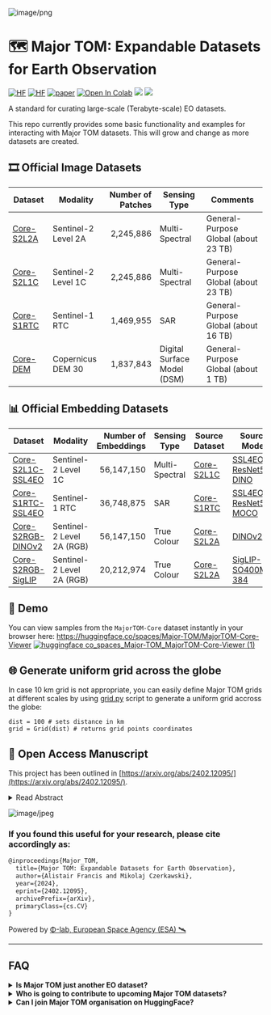
![image/png](https://cdn-uploads.huggingface.co/production/uploads/6304c06eeb6d777a838eab63/BJKsLwX0GG4W3-gdf40TJ.png)

# 🗺️ Major TOM: Expandable Datasets for Earth Observation
[![HF](https://img.shields.io/badge/%F0%9F%A4%97-Datasets-yellow)](https://www.huggingface.co/Major-TOM) [![HF](https://img.shields.io/badge/%F0%9F%A4%97-Spaces_Demo-yellow)](https://huggingface.co/spaces/Major-TOM/MajorTOM-Core-Viewer) [![paper](https://img.shields.io/badge/arXiv-2402.12095-D12424)](https://www.arxiv.org/abs/2402.12095) <a href="https://colab.research.google.com/github/ESA-PhiLab/Major-TOM/blob/main/03-Filtering-in-Colab.ipynb" target="_parent"><img src="https://colab.research.google.com/assets/colab-badge.svg" alt="Open In Colab"/></a> <a href='https://www.youtube.com/watch?v=KonWxQ1mCpA'><img src='https://img.shields.io/badge/YouTube-%23FF0000.svg?style=flat&logo=youtube&logoColor=white' /></a> <a href='https://open.spotify.com/episode/6R3Rsi3iMwvuumlqFKJbIM'><img src='https://img.shields.io/badge/Spotify-1ED760?&logo=spotify&logoColor=white' /></a>


A standard for curating large-scale (Terabyte-scale) EO datasets.

This repo currently provides some basic functionality and examples for interacting with Major TOM datasets. This will grow and change as more datasets are created.

## 🎞 Official Image Datasets
| Dataset    | Modality            | Number of Patches | Sensing Type | Comments |
|------------|---------------------|------------------:|--------------|----------|
| [Core-S2L2A](https://huggingface.co/datasets/Major-TOM/Core-S2L2A) | Sentinel-2 Level 2A | 2,245,886 | Multi-Spectral | General-Purpose Global (about 23 TB) |
| [Core-S2L1C](https://huggingface.co/datasets/Major-TOM/Core-S2L1C) | Sentinel-2 Level 1C | 2,245,886 | Multi-Spectral | General-Purpose Global (about 23 TB) |
| [Core-S1RTC](https://huggingface.co/datasets/Major-TOM/Core-S1RTC) | Sentinel-1 RTC | 1,469,955 | SAR | General-Purpose Global (about 16 TB) |
| [Core-DEM](https://huggingface.co/datasets/Major-TOM/Core-DEM) | Copernicus DEM 30 | 1,837,843 | Digital Surface Model (DSM) | General-Purpose Global (about 1 TB) |

## 📊 Official Embedding Datasets
| Dataset    | Modality            | Number of Embeddings | Sensing Type  | Source Dataset | Source Model | Size |
|------------|---------------------|------------------:|--------------|----------|--------------|----------|
| [Core-S2L1C-SSL4EO](https://huggingface.co/datasets/Major-TOM/Core-S2L1C-SSL4EO) | Sentinel-2 Level 1C | 56,147,150 | Multi-Spectral  | [Core-S2L1C](https://huggingface.co/datasets/Major-TOM/Core-S2L1C) | [SSL4EO-ResNet50-DINO](https://github.com/zhu-xlab/SSL4EO-S12) | 252.9 GB |
| [Core-S1RTC-SSL4EO](https://huggingface.co/datasets/Major-TOM/Core-S1RTC-SSL4EO) | Sentinel-1 RTC | 36,748,875 | SAR  | [Core-S1RTC](https://huggingface.co/datasets/Major-TOM/Core-S1RTC) | [SSL4EO-ResNet50-MOCO](https://github.com/zhu-xlab/SSL4EO-S12) | 332.5 GB |
| [Core-S2RGB-DINOv2](https://huggingface.co/datasets/Major-TOM/Core-S2RGB-DinoV2) | Sentinel-2 Level 2A (RGB) | 56,147,150 | True Colour | [Core-S2L2A](https://huggingface.co/datasets/Major-TOM/Core-S2L2A) | [DINOv2](https://huggingface.co/docs/transformers/en/model_doc/dinov2) | 223.1 GB |
| [Core-S2RGB-SigLIP](https://huggingface.co/datasets/Major-TOM/Core-S2RGB-SigLIP) | Sentinel-2 Level 2A (RGB) | 20,212,974 | True Colour | [Core-S2L2A](https://huggingface.co/datasets/Major-TOM/Core-S2L2A) | [SigLIP-SO400M-384](https://huggingface.co/docs/transformers/en/model_doc/siglip) | 41.3 GB |

## 🔭 Demo
You can view samples from the `MajorTOM-Core` dataset instantly in your browser here:
https://huggingface.co/spaces/Major-TOM/MajorTOM-Core-Viewer
[![huggingface co_spaces_Major-TOM_MajorTOM-Core-Viewer (1)](https://github.com/ESA-PhiLab/Major-TOM/assets/13435425/6a82c999-23f6-42e7-ad12-1e86869d17a4)](https://huggingface.co/spaces/Major-TOM/MajorTOM-Core-Viewer)

## 🌐 Generate uniform grid across the globe
In case 10 km grid is not appropriate, you can easily define Major TOM grids at different scales by using [grid.py]([url](https://github.com/ESA-PhiLab/Major-TOM/blob/main/src/grid.py)) script to generate a uniform grid accross the globe:

```
dist = 100 # sets distance in km
grid = Grid(dist) # returns grid points coordinates
```

## 📌 Open Access Manuscript
This project has been outlined in [https://arxiv.org/abs/2402.12095/](https://arxiv.org/abs/2402.12095/).
<details>
<summary>Read Abstract</summary>
  
  > Deep learning models are increasingly data-hungry, requiring significant resources to collect and compile the datasets needed to train them, with Earth Observation (EO) models being no exception. However, the landscape of datasets in EO is relatively atomised, with interoperability made difficult by diverse formats and data structures. If ever larger datasets are to be built, and duplication of effort minimised, then a shared framework that allows users to combine and access multiple datasets is needed. Here, Major TOM (Terrestrial Observation Metaset) is proposed as this extensible framework. Primarily, it consists of a geographical indexing system based on a set of grid points and a metadata structure that allows multiple datasets with different sources to be merged. Besides the specification of Major TOM as a framework, this work also presents a large, open-access dataset, MajorTOM-Core, which covers the vast majority of the Earth's land surface. This dataset provides the community with both an immediately useful resource, as well as acting as a template for future additions to the Major TOM ecosystem.
</details>

![image/jpeg](https://cdn-uploads.huggingface.co/production/uploads/6304c06eeb6d777a838eab63/dfw2xVubATDEGj9--4i1D.jpeg)

### If you found this useful for your research, please cite accordingly as:
```latex
@inproceedings{Major_TOM,
  title={Major TOM: Expandable Datasets for Earth Observation}, 
  author={Alistair Francis and Mikolaj Czerkawski},
  year={2024},
  eprint={2402.12095},
  archivePrefix={arXiv},
  primaryClass={cs.CV}
}
```

Powered by [Φ-lab, European Space Agency (ESA) 🛰️](https://huggingface.co/ESA-philab)

---
## FAQ
<details>
  <summary><b>Is Major TOM just another EO dataset?</b></summary>

  Almost. Major TOM is **not a dataset**, but a project aiming to standardize some of the future EO datasets. As an example of what such a dataset could be like, **MajorTOM-Core** is released as a nearly global dataset of Sentinel-2 data.
  
  Scroll up to the 📊 **Available Datasets** section of this file to see the list of current datasets.
</details>

<details>
<summary><b>Who is going to contribute to upcoming Major TOM datasets?</b></summary>
  
  Anyone can contribute. The original authors of the Major TOM paper are already working on a few other datasets that will join the Major TOM initiative.
</details>

<details>
<summary><b>Can I join Major TOM organisation on HuggingFace?</b></summary>
  
  Anyone can join the organisation with reading rights. In order to gain contributor rights, you will need to contact one of the admins and verify who you are and how you would like to contribute (you should be allowed to contribute with any dataset that follows Major TOM standard).
</details>
